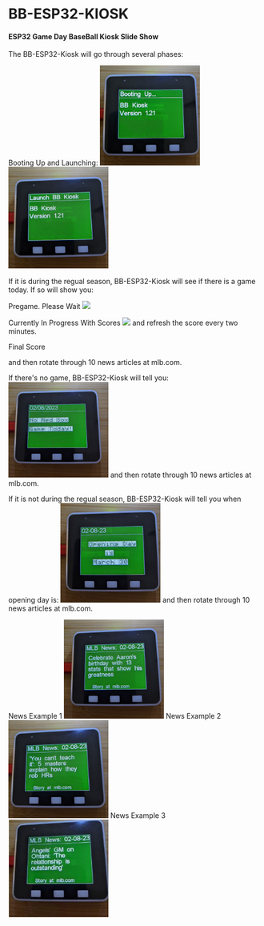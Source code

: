 # BB-ESP32-KIOSK

#### ESP32 Game Day BaseBall Kiosk Slide Show

The BB-ESP32-Kiosk will go through several phases:

Booting Up and Launching:
<img src="boot.jpg" width="200"/>
<img src="launch.jpg" width="200"/>

If it is during the regual season, BB-ESP32-Kiosk
will see if there is a game today. If so will show you:

Pregame. Please Wait
<img src="pregame.jpg" width="200"/>

Currently In Progress With Scores
<img src="progress.jpg" width="200"/>
and refresh the score every two minutes.

Final Score 

and then rotate through 10 news articles at mlb.com.


If there's no game, BB-ESP32-Kiosk will tell you:
<img src="nogame.jpg" width="200"/>
and then rotate through 10 news articles at mlb.com.


If it is not during the regual season, BB-ESP32-Kiosk
will tell you when opening day is:
<img src="opening_day.jpg" width="200"/>
and then rotate through 10 news articles at mlb.com.

News Example 1
<img src="news1.jpg" width="200"/>
News Example 2
<img src="news2.jpg" width="200"/>
News Example 3
<img src="news3.jpg" width="200"/>
